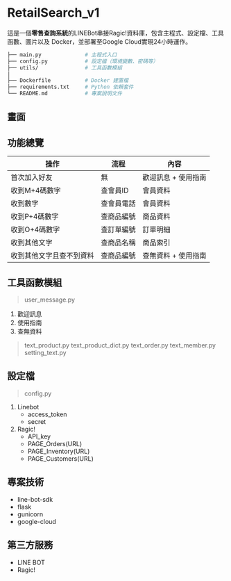 # RetailSearch_v1
這是一個**零售查詢系統**的LINEBot串接Ragic!資料庫，包含主程式、設定檔、工具函數、圖片以及 Docker，並部署至Google Cloud實現24小時運作。

```bash
├── main.py              # 主程式入口
├── config.py            # 設定檔（環境變數、密碼等）
├── utils/               # 工具函數模組
│ 
├── Dockerfile           # Docker 建置檔
├── requirements.txt     # Python 依賴套件
└── README.md            # 專案說明文件
```

## 畫面

## 功能總覽

|操作|流程|內容| 
|------------|----------|--------|
|首次加入好友|無|歡迎訊息 + 使用指南|  
|收到M+4碼數字|查會員ID|會員資料|  
|收到數字|查會員電話|會員資料| 
|收到P+4碼數字|查商品編號|商品資料| 
|收到O+4碼數字|查訂單編號|訂單明細| 
|收到其他文字|查商品名稱|商品索引| 
|收到其他文字且查不到資料|查商品編號|查無資料 + 使用指南| 

## 工具函數模組
> user_message.py

1. 歡迎訊息
2. 使用指南
3. 查無資料
> text_product.py
> text_product_dict.py
> text_order.py
> text_member.py
> setting_text.py

## 設定檔
> config.py
1. Linebot
   - access_token
   - secret
3. Ragic!
   - API_key
   - PAGE_Orders(URL)
   - PAGE_Inventory(URL)
   - PAGE_Customers(URL)


## 專案技術
- line-bot-sdk
- flask
- gunicorn
- google-cloud

## 第三方服務
- LINE BOT
- Ragic!
